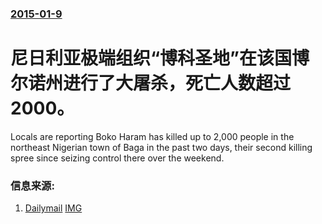 ### [2015-01-9](/news/2015/01/9/index.md)

##### 
#  尼日利亚极端组织“博科圣地”在该国博尔诺州进行了大屠杀，死亡人数超过2000。 

Locals are reporting Boko Haram has killed up to 2,000 people in the northeast Nigerian town of Baga in the past two days, their second killing spree since seizing control there over the weekend.


### 信息来源:

1. [Dailymail](http://www.dailymail.co.uk/news/article-2903980/Boko-Haram-slaughter-2-000-people-north-east-Nigeria.html) [IMG](https://i.dailymail.co.uk/i/pix/2015/01/09/24653B1100000578-0-image-a-34_1420838929128.jpg)
